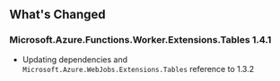 ## What's Changed

<!-- Please add your release notes in the following format:
- My change description (#PR/#issue)
-->

### Microsoft.Azure.Functions.Worker.Extensions.Tables 1.4.1

- Updating dependencies and `Microsoft.Azure.WebJobs.Extensions.Tables` reference to 1.3.2

